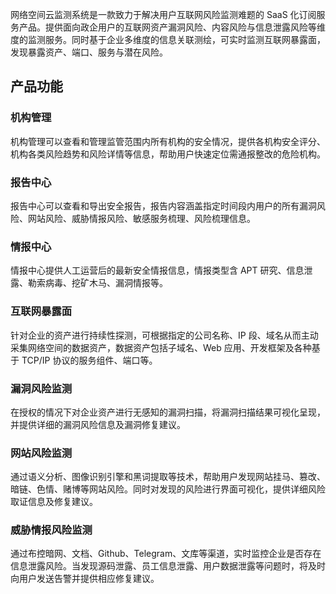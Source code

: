网络空间云监测系统是一款致力于解决用户互联网风险监测难题的 SaaS 化订阅服务产品。提供面向政企用户的互联网资产漏洞风险、内容风险与信息泄露风险等维度的监测服务。同时基于企业多维度的信息关联测绘，可实时监测互联网暴露面，发现暴露资产、端口、服务与潜在风险。

## 产品功能
### 机构管理
机构管理可以查看和管理监管范围内所有机构的安全情况，提供各机构安全评分、机构各类风险趋势和风险详情等信息，帮助用户快速定位需通报整改的危险机构。

### 报告中心
报告中心可以查看和导出安全报告，报告内容涵盖指定时间段内用户的所有漏洞风险、网站风险、威胁情报风险、敏感服务梳理、风险梳理信息。

### 情报中心
情报中心提供人工运营后的最新安全情报信息，情报类型含 APT 研究、信息泄露、勒索病毒、挖矿木马、漏洞情报等。

### 互联网暴露面
针对企业的资产进行持续性探测，可根据指定的公司名称、IP 段、域名从而主动采集网络空间的数据资产，数据资产包括子域名、Web 应用、开发框架及各种基于 TCP/IP 协议的服务组件、端口等。

### 漏洞风险监测
在授权的情况下对企业资产进行无感知的漏洞扫描，将漏洞扫描结果可视化呈现，并提供详细的漏洞风险信息及漏洞修复建议。

### 网站风险监测
通过语义分析、图像识别引擎和黑词提取等技术，帮助用户发现网站挂马、篡改、暗链、色情、赌博等网站风险。同时对发现的风险进行界面可视化，提供详细风险取证信息及修复建议。

### 威胁情报风险监测
通过布控暗网、文档、Github、Telegram、文库等渠道，实时监控企业是否存在信息泄露风险。当发现源码泄露、员工信息泄露、用户数据泄露等问题时，将及时向用户发送告警并提供相应修复建议。
